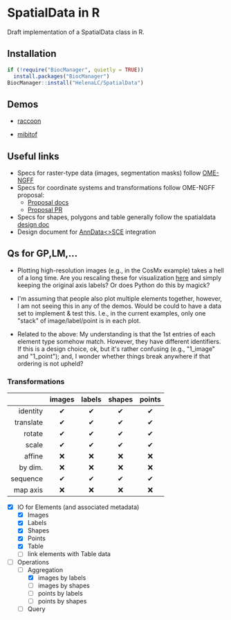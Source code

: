 # SpatialData in R

Draft implementation of a SpatialData class in R.

## Installation

```r
if (!require("BiocManager", quietly = TRUE))
  install.packages("BiocManager")
BiocManager::install("HelenaLC/SpatialData")
```

## Demos

- [raccoon](https://htmlpreview.github.io/?https://github.com/HelenaLC/SpatialData/blob/devel/vignettes/SpatialData.html)

- [mibitof](https://htmlpreview.github.io/?https://github.com/HelenaLC/SpatialData/blob/devel/vignettes/mibitof.html)

## Useful links
- Specs for raster-type data (images, segmentation masks) follow [OME-NGFF][]
- Specs for coordinate systems and transformations follow OME-NGFF proposal:
    - [Proposal docs][]
    - [Proposal PR][]
- Specs for shapes, polygons and table generally follow the spatialdata [design doc][]
- Design document for [AnnData<>SCE][] integration

## Qs for GP,LM,...

- Plotting high-resolution images (e.g., in the CosMx example) takes a hell of a long time. Are you rescaling these for visualization [here](https://spatialdata.scverse.org/en/latest/tutorials/notebooks/notebooks/examples/technology_cosmx.html) and simply keeping the original axis labels? Or does Python do this by magick?

- I'm assuming that people also plot multiple elements together, however, I am not seeing this in any of the demos. Would be could to have a data set to implement & test this. I.e., in the current examples, only one "stack" of image/label/point is in each plot.

- Related to the above: My understanding is that the 1st entries of each element type somehow match. However, they have different identifiers. If this is a design choice, ok, but it's rather confusing (e.g., "1_image" and "1_point"); and, I wonder whether things break anywhere if that ordering is not upheld?

### Transformations

<!-- yes: &#x2714; no: &#x274C; -->

|          | images | labels | shapes | points
|---------:|:------:|:------:|:------:|:------:
|identity  |&#x2714;|&#x2714;|&#x2714;|&#x2714;
|translate |&#x2714;|&#x2714;|&#x2714;|&#x2714;
|rotate    |&#x2714;|&#x2714;|&#x2714;|&#x2714;
|scale     |&#x2714;|&#x2714;|&#x2714;|&#x2714;
|affine    |&#x274C;|&#x274C;|&#x274C;|&#x274C;
|by dim.   |&#x274C;|&#x274C;|&#x274C;|&#x274C;
|sequence  |&#x2714;|&#x2714;|&#x2714;|&#x2714;
|map axis  |&#x274C;|&#x274C;|&#x274C;|&#x274C;

- [x] IO for Elements (and associated metadata)
  - [x] Images
  - [x] Labels
  - [x] Shapes
  - [x] Points
  - [x] Table
  - [ ] link elements with Table data

- [ ] Operations
  - [ ] Aggregation
    - [x] images by labels
    - [ ] images by shapes
    - [ ] points by labels
    - [ ] points by shapes
  - [ ] Query

<!-- Links -->
[Link to tutorial]: https://htmlpreview.github.io/?https://github.com/HelenaLC/SpatialData/blob/devel/inst/SpatialData.html
[OME-NGFF]: https://ngff.openmicroscopy.org/latest/
[Proposal docs]: http://api.csswg.org/bikeshed/?url=https://raw.githubusercontent.com/ome/ngff/b92f540dc95440f2d6b7012185b09c2b862aa744/latest/index.bs
[Proposal PR]:https://github.com/ome/ngff/pull/138
[design doc]: https://spatialdata.scverse.org/en/latest/design_doc.html
[AnnData<>SCE]: https://github.com/scverse/scverseio/blob/main/doc/design.md
